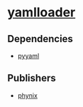 # [yamlloader](https://pypi.org/project/yamlloader)

## Dependencies
- [pyyaml](packages/p/pyyaml.md)



## Publishers
- [phynix](https://pypi.org/user/phynix)

